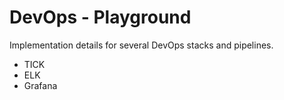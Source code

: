 # DevOps - Playground

Implementation details for several DevOps stacks and pipelines.

- TICK
- ELK
- Grafana